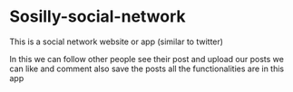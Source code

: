 # Sosilly-social-network
This is a social network website or app (similar to twitter)

In this we can follow other people see their post and upload our posts
we can like and comment also save the posts
all the functionalities are in this app

